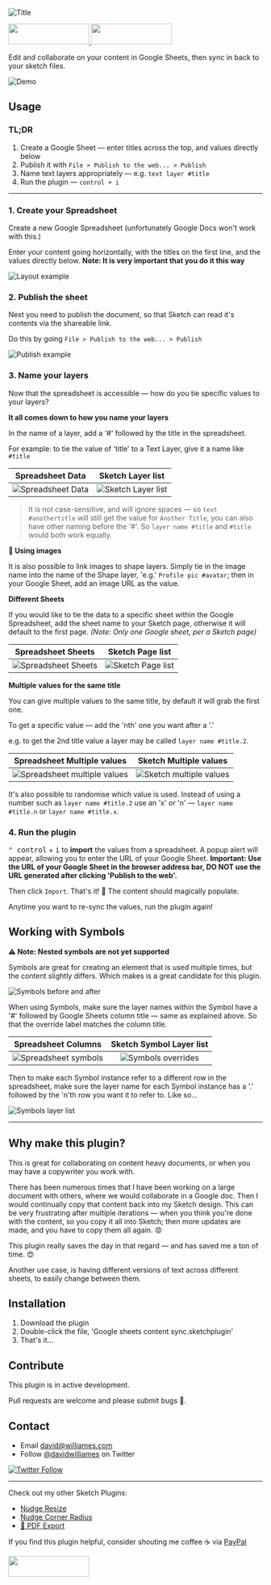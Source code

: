 
![Title](images/logo.png)

<a href="https://www.sketchapp.com">
  <img width="160" height="41" src="images/sketch-badge.png" >
</a>
<a href="http://bit.ly/SketchRunnerWebsite">
  <img width="160" height="41" src="http://sketchrunner.com/img/badge_blue.png" >
</a>

Edit and collaborate on your content in Google Sheets, then sync in back to your sketch files.

![Demo](images/demo.gif)

## Usage

### TL;DR
1. Create a Google Sheet — enter titles across the top, and values directly below
2. Publish it with `File > Publish to the web... > Publish`
3. Name text layers appropriately — e.g. `text layer #title`
4. Run the plugin — `control + i`

----

### 1. Create your Spreadsheet

Create a new Google Spreadsheet (unfortunately Google Docs won't work with this.)

Enter your content going horizontally, with the titles on the first line, and the values directly below. **Note: It is very important that you do it this way**

![Layout example](images/layout.png)


### 2. Publish the sheet

Next you need to publish the document, so that Sketch can read it's contents via the shareable link.

Do this by going `File > Publish to the web... > Publish`

![Publish example](images/publish-demo.gif)


### 3. Name your layers

Now that the spreadsheet is accessible — how do you tie specific values to your layers?

**It all comes down to how you name your layers**

In the name of a layer, add a '#' followed by the title in the spreadsheet.

For example: to tie the value of 'title' to a Text Layer, give it a name like `#title`

Spreadsheet Data | Sketch Layer list
:---:|:---:
![Spreadsheet Data](images/spreadsheet-example.png) | ![Sketch Layer list](images/sketch-name-example.png)

> It is not case-sensitive, and will ignore spaces — so `text #anothertitle` will still get the value for `Another Title`, you can also have other naming before the '#'. So `layer name #title` and `#title` would both work equally.

**🌄 Using images**

It is also possible to link images to shape layers. Simply tie in the image name into the name of the Shape layer, 'e.g.' `Profile pic #avatar`; then in your Google Sheet, add an image URL as the value.


**Different Sheets**

If you would like to tie the data to a specific sheet within the Google Spreadsheet, add the sheet name to your Sketch page, otherwise it will default to the first page. *(Note: Only one Google sheet, per a Sketch page)*

Spreadsheet Sheets | Sketch Page list
:---:|:---:
![Spreadsheet Sheets](images/sheets-example.png) | ![Sketch Page list](images/pages-naming-example.png)


**Multiple values for the same title**

You can give multiple values to the same title, by default it will grab the first one.

To get a specific value — add the 'nth' one you want after a '.'

e.g. to get the 2nd title value a layer may be called `layer name #title.2`.

Spreadsheet Multiple values | Sketch Multiple values
:---:|:---:
![Spreadsheet multiple values](images/spreadsheet-multiple-values-example.png) | ![Sketch multiple values](images/sketch-multiple-values-example.png)

It's also possible to randomise which value is used. Instead of using a number such as `layer name #title.2` use an 'x' or 'n' — `layer name #title.n` or `layer name #title.x`.


### 4. Run the plugin

<kbd>⌃ control</kbd> + <kbd>i</kbd> to **import** the values from a spreadsheet. A popup alert will appear, allowing you to enter the URL of your Google Sheet. **Important: Use the URL of your Google Sheet in the browser address bar, DO NOT use the URL generated after clicking 'Publish to the web'.**

Then click `Import`. That's it! 🎉 The content should magically populate.

Anytime you want to re-sync the values, run the plugin again!


## Working with Symbols

**⚠️ Note: Nested symbols are not yet supported**

Symbols are great for creating an element that is used multiple times, but the content slightly differs. Which makes is a great candidate for this plugin.

![Symbols before and after](images/Symbols_before_and_after.png)

When using Symbols, make sure the layer names within the Symbol have a '#' followed by Google Sheets column title — same as explained above. So that the override label matches the column title.

Spreadsheet Columns | Sketch Symbol Layer list
:---:|:---:
![Spreadsheet symbols](images/symbols_spreadsheet.png) | ![Symbols overrides](images/symbol_overrides.png)

Then to make each Symbol instance refer to a different row in the spreadsheet, make sure the layer name for each Symbol instance has a '.' followed by the 'n'th row you want it to refer to. Like so...

![Symbols layer list](images/symbols_layer_list.png)

---

## Why make this plugin?

This is great for collaborating on content heavy documents, or when you may have a copywriter you work with.

There has been numerous times that I have been working on a large document with others, where we would collaborate in a Google doc. Then I would continually copy that content back into my Sketch design. This can be very frustrating after multiple iterations — when you think you're done with the content, so you copy it all into Sketch; then more updates are made, and you have to copy them all again. 😡

This plugin really saves the day in that regard — and has saved me a ton of time. 😍

Another use case, is having different versions of text across different sheets, to easily change between them.


## Installation

1. Download the plugin
2. Double-click the file, 'Google sheets content sync.sketchplugin'
3. That's it...


## Contribute

This plugin is in active development.

Pull requests are welcome and please submit bugs 🐛.

## Contact

* Email <david@williames.com>
* Follow [@davidwilliames](https://twitter.com/davidwilliames) on Twitter

[![Twitter Follow](https://img.shields.io/twitter/follow/davidwilliames.svg?style=social&label=Follow)]()

---

Check out my other Sketch Plugins:
* [Nudge Resize](https://github.com/DWilliames/nudge-resize-sketch-plugin)
* [Nudge Corner Radius](https://github.com/DWilliames/nudge-corner-radius-sketch-plugin)
* [📕 PDF Export](https://github.com/DWilliames/PDF-export-sketch-plugin)

If you find this plugin helpful, consider shouting me coffee ☕️ via [PayPal](https://www.paypal.me/dtw/5)

<a href="https://www.paypal.me/dtw/5">
  <img width="160" height="41" src="images/paypal-badge.png" >
</a>
